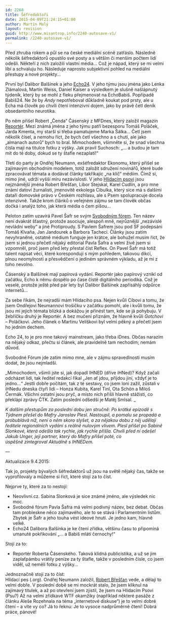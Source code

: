 ```yaml
---
id: 2268
title: Šéfredaktoři
date: 2015-04-09T21:24:15+01:00
author: Martin Malý
layout: revision
guid: http://www.misantrop.info/2240-autosave-v1/
permalink: /2240-autosave-v1/
---
```

Před zhruba rokem a půl se na české mediální scéně zatřáslo. Následně několik šéfredaktorů opustilo své posty a s větším či menším počtem lidí odešli. Někteří z nich založili vlastní média&#8230; Což je nápad, který se mi velmi líbí a schvaluju ho. Následuje naprosto subjektivní pohled na mediální přestupy a nové projekty&#8230;

<!--more-->

První byl Dalibor Balšínek a jeho [Echo24](http://echo24.cz/). V jeho týmu jsou jména jako Lenka Zlámalová, Martin Weiss, Daniel Kaiser a výsledkem je slušně našlápnutý týdeník, který by se mohl z fleku přejmenovat na EchoBabiš. Popřípadě Babiš24. Ne že by _Andy_ nepotřeboval důkladně koukat pod prsty, ale u Echa má člověk po chvíli čtení intenzivní dojem, jako by právě četl deník obsedantního neurotika.

Po něm přišel Robert &#8222;Čenda&#8220; Čásenský z MFDnes, který založil magazín [Reportér](http://reportermagazin.cz/). Mezi známá jména z jeho týmu patří bezesporu Tomáš Poláček, Jarda Kmenta, my starší si třeba pamatujeme Marka Šálka&#8230; Četl jsem několik čísel, a nemohu říct, že bych četl všechno a s chutí, ale jako &#8222;almanach autorů&#8220; bych to bral. Mimochodem, všimněte si, že snad všechna čísla mají na titulce fotku z výšky. Jak pravil Suchosch: &#8222;&#8230; a budou je tam mít do té doby, dokud se ty štafle nezaplatí!&#8220;

Třetí do party je Ondřej Neumann, exšéfredaktor Ekonomu, který přišel se zajímavým obchodním modelem, totiž založit sdružení novinářů, které bude zpracovávat témata a dodávat články takříkajíc &#8222;na klíč&#8220; médiím. Čímž si, mimo jiné, udrží vyšší míru nezávislosti. V jeho [Hlídacím psovi](http://hlidacipes.org/) jsou nejznámější jména Robert Břešťan, Libor Stejskal, Karel Cudlín, a pro mne známí datoví žurnalisti, jmenovitě exkolega Cibulka, který sice má s dalšími dataři domovské právo v Českém rozhlasu, ale s Psem spolupracuje docela intenzivně. Takže krom článků o veřejném zájmu se tam člověk občas dočká i analýz toho, jak která média o čem píšou&#8230;

Peloton zatím uzavírá Pavel Šafr se svým [Svobodným fórem](http://svobodneforum.cz/). Ten název není dvakrát šťastný, protože asociuje, alespoň mně, nejrůznější &#8222;nezávislé nevládní weby&#8220; a jiné Protiproudy. S Pavlem Šafrem jsou pod SF podepsáni Tomáš Klvaňa, Jan Jandourek a Barbora Tachecí. Články jsou zatím nevyhraněné, ostatně médium funguje jen krátce, ale bohužel musím říct, že jsem si jednou přečetl nějaký editorial Pavla Šafra a velmi živě jsem si vzpomněl, proč jsem před lety přestal číst Reflex. On Pavel Šafr má totiž talent napsat věci, které korespondují s mým pohledem, takovou dikcí, plnou neomylnosti a přesvědčení o jediném správném výkladu, až je mi z toho nevolno.

Čásenský a Balšínek mají papírová vydání. Reportér jako papírový vznikl od začátku, Echo k němu dospělo po čase čistě digitálního periodika. Což je veselé, protože ještě před pár lety byl Dalibor Balšínek zapřísáhlý odpůrce internetů&#8230;

Za sebe říkám, že nejradši mám Hlídacího psa. Nejen kvůli Cíbovi a tomu, že jsem Ondřejovi Neumannovi trošičku v začátku pomohl, ale i kvůli tomu, že jsou mi jejich témata blízká a dokážou je přinést tam, kde se já pohybuju. V žebříčku druhý je Reportér. A bez mučení přiznám, že hlavně kvůli _Gotchovi &#8211;_ Poláčkovi. Jeho článek o Martinu Velíškovi byl velmi pěkný a přečetl jsem ho jedním dechem.

Echo 24, to je pro mne takový mainstream, jako třeba iDnes. Občas narazím na nějaký odkaz, přečtu si článek, ale pravidelně tam nechodím; nemám důvod.

Svobodné Fórum jde zatím mimo mne, ale v zájmu spravedlnosti musím dodat, že jsou nejmladší.

_Mimochodem, všimli jste si, jak dopadl IHNED (dříve iHNed)? Když začali odcházet lidi, tak ředitel redakcí říkal &#8222;Jen ať jdou, přijdou jiní, vždyť je to jedno&#8230;&#8220; Jestli dobře počítám, tak z té sestavy, co jsem loni zažil, zůstali v iHNedu dneska čtyři lidi &#8211; Honza Kubita, Karel Tinl, Ota Schön a Miloš Čermák. Všichni ostatní jsou pryč, a místo nich přišli hlavně stážisti, co překlápí zprávy ČTK. Zatím poslední odšedší je Matěj Smlsal. _

_K dalším přestupům za poslední dobu jen stručně: Po krátké epizodě s Týdnem přešel do Mafry Jaroslav Plesl. Nastoupil, a pomalu se propadá a probublává níž, není o něm skoro slyšet, a za nějakou dobu z něj udělají ředitele regionálních vydání s reálně nulovým vlivem. Plesl přišel po Sabině Slonkové, která odešla tak rychle, jak rychle přišla. Chvíli před ní odešel Jakub Unger, její partner, který do Mafry přišel poté, co úspěšně zintegroval Aktuálně s IHNEDem._

&#8212;

Aktualizace 9.4.2015:

Tak jo, projekty bývalých šéfredaktorů už jsou na světě nějaký čas, takže se vyprofilovaly a můžeme si říct, které stojí za to číst.

Nejprve ty, které za to nestojí:

  * Neovlivní.cz. Sabina Slonková je sice známé jméno, ale výsledek nic moc.
  * Svobodné fórum Pavla Šafra má velmi podivný název, bez debat. Občas tam probleskne něco zajímavého, ale to se stává i Parlamentním listům. Zbytek je Šafr a jeho touha vést ideové hnutí. Je jedno kam, hlavně velké.
  * <span class="text_exposed_show">Echo24 Dalibora Balšínka je ke čtení zřídka, většinu času to připomíná umanuté pokřikování &#8222;&#8230; a Babiš mlátí černochy!&#8220;</span>

Stojí za to:

  * Reportér Roberta Čásenského. Taková klidná publicistika, a už se jim zaplaťpámbu vrátily peníze za ty štafle, takže v posledním čísle, co jsem viděl, už neměli fotku z výšky&#8230;

Jednoznačně stojí za to číst:  
Hlídací pes (.org). Ondřej Neumann založil, <a class="profileLink" href="https://www.facebook.com/brestan" data-hovercard="/ajax/hovercard/user.php?id=521311334">Robert Břešťan</a> vede, a dělají to velmi dobře. V poslední době se mi mockrát stalo, že jsem kliknul na zajímavý titulek, a až po otevření jsem zjistil, že jsem na Hlídacím Psovi (Psu?) Až na velmi zřídkavé WTF okamžiky (například některé pasáže z článku Aleše Rozehnala na téma &#8222;internetové diskuse&#8220;) je to velmi dobré čtení &#8211; a víte vy co? Já to řeknu: Je to vysoce nadprůměrné čtení! Dobrá práce, pánové!